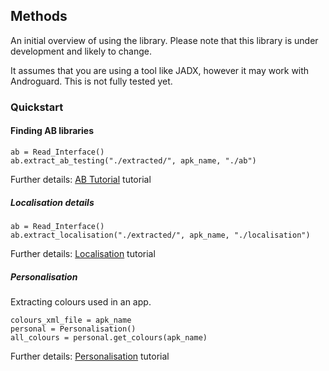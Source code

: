 ## Methods

An initial overview of using the library. Please note that this library is under development and likely to change. 

It assumes that you are using a tool like JADX, however it may work with Androguard. This is not fully tested yet. 

### Quickstart

#### Finding AB libraries

```
ab = Read_Interface()
ab.extract_ab_testing("./extracted/", apk_name, "./ab")
```

Further details:
[AB Tutorial](../tutorials/ab) tutorial
##### Localisation details

```
ab = Read_Interface()
ab.extract_localisation("./extracted/", apk_name, "./localisation")
```
Further details:
[Localisation](../tutorials/localisation) tutorial

##### Personalisation

Extracting colours used in an app. 

```
colours_xml_file = apk_name
personal = Personalisation()
all_colours = personal.get_colours(apk_name)
```
Further details:
[Personalisation](../tutorials/personalisation) tutorial